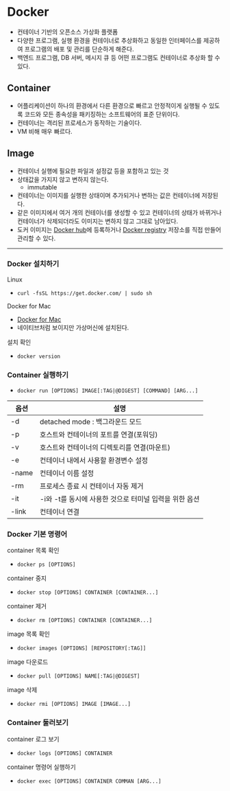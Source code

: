 # Docker

- 컨테이너 기반의 오픈소스 가상화 플랫폼
- 다양한 프로그램, 실행 환경을 컨테이너로 추상화하고 동일한 인터페이스를 제공하여 프로그램의 배포 및 관리를 단순하게 해준다.
- 백엔드 프로그램, DB 서버, 메시지 큐 등 어떤 프로그램도 컨테이너로 추상화 할 수 있다.

## Container

- 어플리케이션이 하나의 환경에서 다른 환경으로 빠르고 안정적이게 실행될 수 있도록 코드와 모든 종속성을 패키징하는 소프트웨어의 표준 단위이다.
- 컨테이너는 격리된 프로세스가 동작하는 기술이다.
- VM 비해 매우 빠르다.

## Image

- 컨테이너 실행에 필요한 파일과 설정값 등을 포함하고 있는 것
- 상태값을 가지지 않고 변하지 않는다.
	- immutable
- 컨테이너는 이미지를 실행한 상태이며 추가되거나 변하는 값은 컨테이너에 저장된다.
- 같은 이미지에서 여거 개의 컨테이너를 생성할 수 있고 컨테이너의 상태가 바뀌거나 컨테이너가 삭제되더라도 이미지는 변하지 않고 그대로 남아있다.
- 도커 이미지는 [Docker hub](https://hub.docker.com/)에 등록하거나 [Docker registry](https://docs.docker.com/registry/) 저장소를 직접 만들어 관리할 수 있다.

---

### Docker 설치하기

Linux
- `curl -fsSL https://get.docker.com/ | sudo sh`

Docker for Mac
- [Docker for Mac](https://docs.docker.com/desktop/get-started/)
- 네이티브처럼 보이지만 가상머신에 설치된다.

설치 확인
- `docker version`

### Container 실행하기

- `docker run [OPTIONS] IMAGE[:TAG|@DIGEST] [COMMAND] [ARG...]`

| 옵션  | 설명                                                   |
| ----- | ------------------------------------------------------ |
| -d    | detached mode : 백그라운드 모드                        |
| -p    | 호스트와 컨테이너의 포트를 연결(포워딩)                |
| -v    | 호스트와 컨테이너의 디렉토리를 연결(마운트)            |
| -e    | 컨테이너 내에서 사용할 환경변수 설정                   |
| -name | 컨테이너 이름 설정                                     |
| -rm   | 프로세스 종료 시 컨테이너 자동 제거                    |
| -it   | -i와 -t를 동시에 사용한 것으로 터미널 입력을 위한 옵션 |
| -link | 컨테이너 연결                                          |

### Docker 기본 명령어

container 목록 확인
- `docker ps [OPTIONS]`

container 중지
- `docker stop [OPTIONS] CONTAINER [CONTAINER...]`

container 제거
- `docker rm [OPTIONS] CONTAINER [CONTAINER...]`

image 목록 확인
- `docker images [OPTIONS] [REPOSITORY[:TAG]]`

image 다운로드
- `docker pull [OPTIONS] NAME[:TAG|@DIGEST]`

image 삭제
- `docker rmi [OPTIONS] IMAGE [IMAGE...]`

### Container 둘러보기

container 로그 보기
- `docker logs [OPTIONS] CONTAINER`

container 명령어 실행하기
- `docker exec [OPTIONS] CONTAINER COMMAN [ARG...]`
